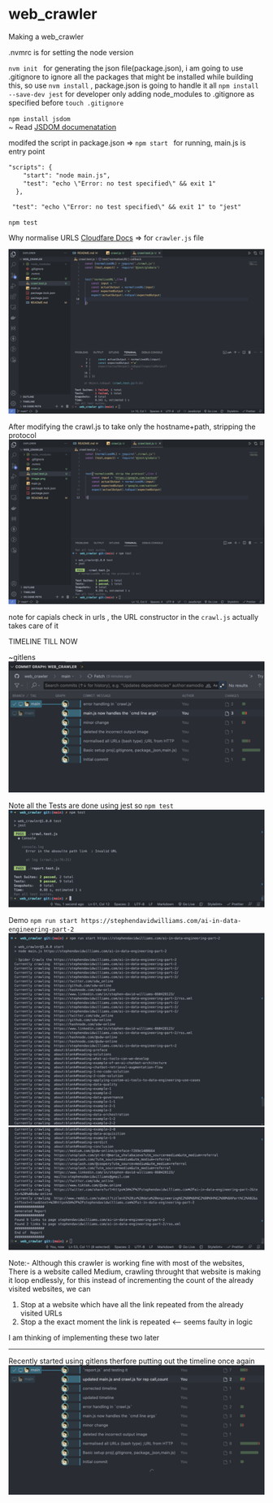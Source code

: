 # web_crawler

Making a web_crawler

.nvmrc is for setting the node version

`nvm init ` for generating the json file(package.json), i am going to use .gitignore to ignore all the packages that might be installed while building this, so use `nvm install` , package.json is going to handle it all
`npm install --save-dev jest` for developer only
adding node_modules to .gitignore as specified before `touch .gitignore`

`npm install jsdom` <br/>
~ Read [JSDOM documenatation](https://www.google.com/search?q=jsdom+documentation&oq=JSDOM+documentation&aqs=chrome.0.0i512j0i15i22i30j0i390i650.5206j0j7&sourceid=chrome&ie=UTF-8)


modifed the script in package.json => `npm start ` for running, main.js is entry point

```
"scripts": {
    "start": "node main.js",
    "test": "echo \"Error: no test specified\" && exit 1"
  },
```



```
 "test": "echo \"Error: no test specified\" && exit 1" to "jest"
```

`npm test`

Why normalise URLS [Cloudfare Docs](https://developers.cloudflare.com/rules/normalization/) => for `crawler.js` file


![Failed test output scenario](image.png)

After modifying the crawl.js to take only the hostname+path, stripping the protocol
![Alt text](image-1.png)

note for capials check in urls , the URL constructor in the `crawl.js` actually takes care of it


TIMELINE TILL NOW

~gitlens
![Alt text](image-2.png)

Note all the Tests are done using jest
so `npm test`
![Alt text](image-5.png)



Demo
`npm run start https://stephendavidwilliams.com/ai-in-data-engineering-part-2`
![Alt text](image-3.png)
![Alt text](image-4.png)


Note:- Although this crawler is working fine with most of the websites,
There is a website called Medium, crawling throught that website is making it loop endlessly, for this instead of incrementing the count of the already visited websites, we can<br>
1. Stop at a website which have all the link repeated from the already visited URLs
2. Stop a the exact moment the link is repeated <-- seems faulty in logic

I am thinking of implementing these two later

---
Recently started using gitlens therfore putting out the timeline once again
![Alt text](image-6.png)
